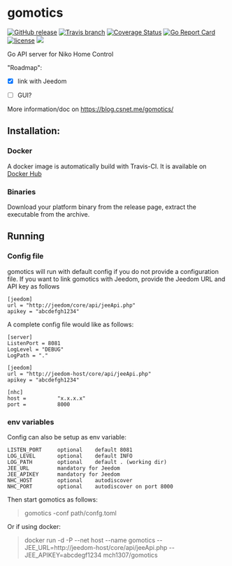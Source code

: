 # gomotics

[![GitHub release](https://img.shields.io/github/release/mch1307/gomotics.svg)](https://github.com/mch1307/gomotics/releases)
[![Travis branch](https://img.shields.io/travis/mch1307/gomotics/master.svg)](https://travis-ci.org/mch1307/gomotics)
[![Coverage Status](https://coveralls.io/repos/github/mch1307/gomotics/badge.svg?branch=master)](https://coveralls.io/github/mch1307/gomotics?branch=master)
[![Go Report Card](https://goreportcard.com/badge/mch1307/gomotics)](http://goreportcard.com/report/mch1307/gomotics)
[![license](https://img.shields.io/github/license/mch1307/gomotics.svg)](https://github.com/mch1307/gomotics/blob/master/LICENSE.md) [![](https://images.microbadger.com/badges/image/mch1307/gomotics.svg)](https://microbadger.com/images/mch1307/gomotics "Get your own image badge on microbadger.com")

Go API server for Niko Home Control

"Roadmap": 

- [X] link with Jeedom
- [ ] GUI?


More information/doc on https://blog.csnet.me/gomotics/

## Installation:

### Docker

A docker image is automatically build with Travis-CI. It is available on [Docker Hub](https://hub.docker.com/r/mch1307/gomotics/)

### Binaries

Download your platform binary from the release page, extract the executable from the archive. 

## Running
### Config file
gomotics will run with default config if you do not provide a configuration file. If you want to link gomotics with Jeedom, provide the Jeedom URL and API key as follows

```
[jeedom]
url = "http://jeedom/core/api/jeeApi.php"
apikey = "abcdefgh1234"
```
A complete config file would like as follows:

``` 
[server]
ListenPort = 8081
LogLevel = "DEBUG"
LogPath = "."

[jeedom]
url = "http://jeedom-host/core/api/jeeApi.php"
apikey = "abcdefgh1234"

[nhc]
host =          "x.x.x.x"
port =          8000

```
### env variables

Config can also be setup as env variable:

```
LISTEN_PORT     optional    default 8081
LOG_LEVEL       optional    default INFO
LOG_PATH        optional    default . (working dir)
JEE_URL         mandatory for Jeedom
JEE_APIKEY      mandatory for Jeedom
NHC_HOST        optional    autodiscover
NHC_PORT        optional    autodiscover on port 8000
```
Then start gomotics as follows:

> gomotics -conf path/confg.toml

Or if using docker:

> docker run -d -P --net host --name gomotics --JEE_URL=http://jeedom-host/core/api/jeeApi.php --JEE_APIKEY=abcdegf1234 mch1307/gomotics